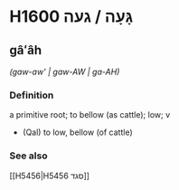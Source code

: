 # H1600 גָּעָה / געה

## gâʻâh

_(gaw-aw' | ɡaw-AW | ɡa-AH)_

### Definition

a primitive root; to bellow (as cattle); low; v

- (Qal) to low, bellow (of cattle)

### See also

[[H5456|H5456 סגד]]
